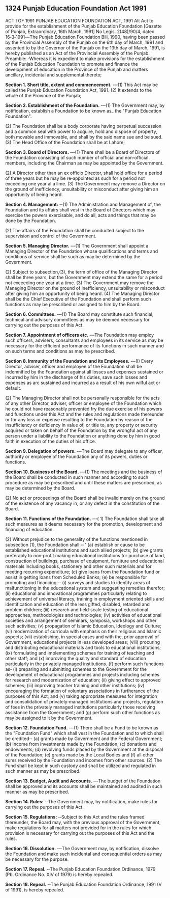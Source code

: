 ## 1324 Punjab Education Foundation Act 1991
 
ACT I OF 1991
PUNJAB EDUCATION FOUNDATION ACT, 1991
Alt Act to provide for the establishment of the Punjab Education Foundation
[Gazette of Punjab, Extraordinary, 16th March, 1991]
No Legis. 2(48)/90/4, dated 16‑3‑1991‑‑‑The Punjab Education Foundation Bill, 1990, having been passed by the Provincial Assembly of the Punjab on the 6th day of March, 1991 and assented to by the Governor of the Punjab on the 13th day of March, 1991, is hereby published as an Act of the Provincial Assembly of the Punjab.
Preamble: ‑Whereas it is expedient to make provisions for the establishment of the Punjab Education Foundation to promote and finance the development of education in the Province of the Punjab and matters ancillary, incidental and supplemental thereto;


**Section 1. Short title, extent and commencement.**
‑‑‑(1) This Act may be called the Punjab Education Foundation Act, 1991.
   (2) It extends to the whole of the Province of the Punjab;

 
**Section 2. Establishment of the Foundation.**
    ‑‑‑(1) The Government may, by notification, establish a Foundation to be known as_ the "Punjab Education Foundation".

(2) The Foundation shall be a body corporate having perpetual succession and a common seal with power to acquire, hold and dispose of property, both movable and immovable, and shall by the said name sue and be sued.
(3) The Head Office of the Foundation shall be at Lahore;

 
**Section 3. Board of Directors.**
    ‑‑‑(1) There shall be a Board of Directors of the Foundation consisting of such number of official and non‑official members, including the Chairman as may be appointed by the Government.

(2) A Director other than an ex officio Director, shall hold office for a period of three years but he may be re‑appointed as such for a period not exceeding one year al a lime.
(3) The Government may remove a Director on the ground of inefficiency, unsuitability or misconduct after giving him an opportunity of being heard.

 
**Section 4. Management:**
     ‑‑(1) The Administration and Management of, the Foundation and its affairs shall vest in the Board of Directors which may exercise the powers exercisable, and do all, acts and things that may be done by the Foundation.

(2) The affairs of the Foundation shall be conducted subject to the supervision and control of the Government.

 
**Section 5. Managing Director.**
    ‑‑‑(1) The Government shall appoint a Managing Director of the Foundation whose qualifications and terms and conditions of service shall be such as may be determined by the Government.

(2) Subject to subsection,(3), the term of office of the Managing Director shall be three years, but the Government may extend the same for a period not exceeding one year at a time.
(3) The Government may remove the Managing Director on the ground of inefficiency, unsuitability or misconduct after giving him an opportunity of being heard.
(4) The Managing Director shall be the Chief Executive of the Foundation and shall perform such functions as may be prescribed or assigned to him by the Board.

 
**Section 6. Committees.**
    ‑‑‑(1) The Board may constitute such financial, technical and advisory committees as may be deemed necessary for carrying out the purposes of this Act.

 
**Section 7. Appointment of officers etc.**
    ‑‑‑The Foundation may employ such officers, advisers, consultants and employees in its service as may be necessary for the efficient performance of its functions in such manner and on such terms and conditions as may he prescribed.

 

**Section 8. Immunity of the Foundation and its Employees.**
      ‑‑‑(I) Every Director, adviser, officer and employee of the Foundation shall be indemnified by the Foundation against all losses and expenses sustained or incurred by him in the discharge of his duties, save such losses and expenses as arc sustained and incurred as a result of his own wilful act or default.

(2) The Managing Director shall not be personally responsible for the acts of any other Director, adviser, officer or employee of the Foundation which he could not have reasonably prevented fry the due exercise of his powers and functions under this Act and the rules and regulations made thereunder or for any loss or expense resulting to the Foundation by reason of the insufficiency or deficiency in value of, or title to, any property or security acquired or taken on behalf of the Foundation by the wrongful act of any person under a liability to the Foundation or anything done by him in good faith in execution of the duties of his office.

 

**Section 9. Delegation of powers.**
      ‑‑‑The Board may delegate to any officer, authority or employee of the Foundation any of its powers, duties or functions.

 

**Section 10. Business of the Board.**
      ‑‑‑(1) The meetings and the business of the Board shall be conducted in such manner and according to such procedure as may be prescribed and until these matters are prescribed, as may be determined by the Board.

(2) No act or proceedings of the Board shall be invalid merely on the ground of the existence of any vacancy in, or any defect in the constitution of the Board.

 

**Section 11. Functions of the Foundation.**
      ‑‑‑( 1) The Foundation shall take all such measures as it deems necessary for the promotion, development and financing of education.

(2) Without prejudice to the generality of the functions mentioned in subsection (1), the Foundation shall:‑‑ '
(a) establish or cause to be established educational institutions and such allied projects;
(b) give grants preferably to non‑profit making educational institutions for purchase of land, construction of buildings, purchase of equipment, furniture and educational materials including books, stationery and other such materials and for meeting recurring expenditure;
(c) give loans from the Foundation fund or assist in getting loans from Scheduled Banks;
(e) be responsible for promoting and financing:‑‑
(i) surveys and studies to identify areas of malfunctioning in the educational system and suggesting remedies therefor;
(ii) educational and innovational programmes particularly relating to achievement of universal literacy, training in employment oriented skills and identification and education of the less gifted, disabled, retarded and problem children;
(iii) research and field‑scale testing of educational approaches, methodologies and technologies;
(iv) activities of educational societies and arrangement of seminars, symposia, workshops and other such activities;
(v) propagation of Islamic Education, Ideology and Culture;
(vi) modernization of curricula with emphasis on their religious and Islamic aspects;
(vii) establishing, in special cases and with the, prior approval of Government, educational projects in less developed areas;
(viii) procuring and distributing educational materials and tools to educational institutions;
(ix) formulating and implementing schemes for training of teaching and other staff; and
(x) improving the quality and standard of education particularly in the privately managed institutions.
(f) perform such functions as‑
(i) preparing and submitting schemes to the Government for the development of educational programmes and projects including schemes for research and modernization of education;
(ii) giving effect to approved schemes;
(iii) improving teacher training and other institutions;
(iv) encouraging the formation of voluntary associations in furtherance of the purposes of this Act; and
(v) taking appropriate measures for integration and consolidation of privately‑managed institutions and projects, regulation of fees in the privately managed institutions particularly those receiving assistance from the Government; and
(g) perform such other functions as may be assigned to it by the Government.

 
**Section 12. Foundation Fund.**
‑‑‑(1) There shall be a Fund to be known as the "Foundation Fund" which shall vest in the Foundation and to which shall be credited‑‑
    (a) grants made by Government and the Federal Government;
    (b) income from investments made by the Foundation;
    (c) donations and endowments;
    (d) revolving funds placed by the Government at the disposal of the Foundation;
    (e) grants made by the Local Bodies and
    (f) all other sums received by the Foundation and incomes from other sources.
    (2) The Fund shall be kept in such custody and shall be utilized and regulated in such manner as may be prescribed.

 
**Section 13. Budget, Audit and Accounts.**
    ‑‑‑The budget of the Foundation shall be approved and its accounts shall be maintained and audited in such manner as may be prescribed.

 
**Section 14. Rules:**
     ‑‑The Government may, by notification, make rules for carrying out the purposes of this Act.

 
**Section 15. Regulations:**
     ‑‑Subject to this Act and the rules framed thereunder, the Board may, with the previous approval of the Government, make regulations for all matters not provided for in the rules for which provision is necessary for carrying out the purposes of this Act and the rules.

 
**Section 16. Dissolution.**
    ‑‑‑The Government may, by notification, dissolve the Foundation and make such incidental and consequential orders as may be necessary for the purpose.

 
**Section 17. Repeal.**
     ‑‑The Punjab Education Foundation Ordinance, 1979 (Pb. Ordinance No. XIV of 1979) is hereby repealed.

 
**Section 18. Repeal.**
    ‑‑The Punjab Education Foundation Ordinance, 1991 (V of 1991), is hereby repealed.

